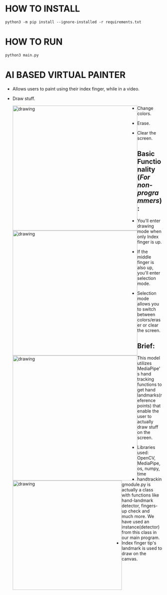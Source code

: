 # HOW TO INSTALL
```python3 -m pip install --ignore-installed -r requirements.txt```

# HOW TO RUN
```python3 main.py```


# AI BASED VIRTUAL PAINTER

- Allows users to paint using their index finger, while in a video.

- Draw stuff.

  <img src="Utilities/Images/1.gif" style="float: left;" alt="drawing" width="400"/>

- Change colors.

  <img src="Utilities/Images/2.gif" style="float: left;" alt="drawing" width="400"/>

- Erase.

  <img src="Utilities/Images/3.gif" style="float: left;" alt="drawing" width="400"/>

- Clear the screen.

  <img src="Utilities/Images/4.gif" style="float: left;" alt="drawing" width="350"/>



## Basic Functionality (*For non-programmers*) :

- You'll enter drawing mode when only Index finger is up.

- If the middle finger is also up, you'll enter selection mode.
- Selection mode allows you to switch between colors/eraser or clear the screen.

## Brief:

This model utilizes MediaPipe's hand tracking functions to get hand landmarks(reference points) that enable the user to actually draw stuff on the screen. 

- Libraries used: OpenCV, MediaPipe, os, numpy, time
- handtrackingmodule.py is actually a class with functions like hand-landmark detector, fingers-up check and much more. We have used an instance(detector) from this class in our main program.
- Index finger tip's landmark is used to draw on the canvas.
